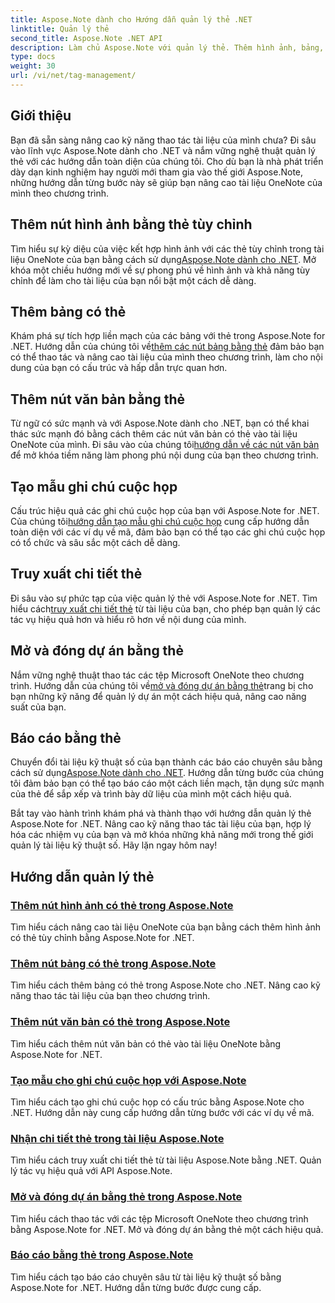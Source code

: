 ```yaml
---
title: Aspose.Note dành cho Hướng dẫn quản lý thẻ .NET
linktitle: Quản lý thẻ
second_title: Aspose.Note .NET API
description: Làm chủ Aspose.Note với quản lý thẻ. Thêm hình ảnh, bảng, nút văn bản và tạo ghi chú cuộc họp. Truy xuất chi tiết thẻ và nâng cao thao tác tài liệu.
type: docs
weight: 30
url: /vi/net/tag-management/
---
```


## Giới thiệu

Bạn đã sẵn sàng nâng cao kỹ năng thao tác tài liệu của mình chưa? Đi sâu vào lĩnh vực Aspose.Note dành cho .NET và nắm vững nghệ thuật quản lý thẻ với các hướng dẫn toàn diện của chúng tôi. Cho dù bạn là nhà phát triển dày dạn kinh nghiệm hay người mới tham gia vào thế giới Aspose.Note, những hướng dẫn từng bước này sẽ giúp bạn nâng cao tài liệu OneNote của mình theo chương trình.

## Thêm nút hình ảnh bằng thẻ tùy chỉnh
 Tìm hiểu sự kỳ diệu của việc kết hợp hình ảnh với các thẻ tùy chỉnh trong tài liệu OneNote của bạn bằng cách sử dụng[Aspose.Note dành cho .NET](./add-image-node-tag/). Mở khóa một chiều hướng mới về sự phong phú về hình ảnh và khả năng tùy chỉnh để làm cho tài liệu của bạn nổi bật một cách dễ dàng.

## Thêm bảng có thẻ
 Khám phá sự tích hợp liền mạch của các bảng với thẻ trong Aspose.Note for .NET. Hướng dẫn của chúng tôi về[thêm các nút bảng bằng thẻ](./add-table-node-tag/) đảm bảo bạn có thể thao tác và nâng cao tài liệu của mình theo chương trình, làm cho nội dung của bạn có cấu trúc và hấp dẫn trực quan hơn.

## Thêm nút văn bản bằng thẻ
Từ ngữ có sức mạnh và với Aspose.Note dành cho .NET, bạn có thể khai thác sức mạnh đó bằng cách thêm các nút văn bản có thẻ vào tài liệu OneNote của mình. Đi sâu vào của chúng tôi[hướng dẫn về các nút văn bản](./add-text-node-tag/) để mở khóa tiềm năng làm phong phú nội dung của bạn theo chương trình.

## Tạo mẫu ghi chú cuộc họp
 Cấu trúc hiệu quả các ghi chú cuộc họp của bạn với Aspose.Note for .NET. Của chúng tôi[hướng dẫn tạo mẫu ghi chú cuộc họp](./generate-template-meeting-notes/) cung cấp hướng dẫn toàn diện với các ví dụ về mã, đảm bảo bạn có thể tạo các ghi chú cuộc họp có tổ chức và sâu sắc một cách dễ dàng.

## Truy xuất chi tiết thẻ
 Đi sâu vào sự phức tạp của việc quản lý thẻ với Aspose.Note for .NET. Tìm hiểu cách[truy xuất chi tiết thẻ](./get-tag-details/) từ tài liệu của bạn, cho phép bạn quản lý các tác vụ hiệu quả hơn và hiểu rõ hơn về nội dung của mình.

## Mở và đóng dự án bằng thẻ
 Nắm vững nghệ thuật thao tác các tệp Microsoft OneNote theo chương trình. Hướng dẫn của chúng tôi về[mở và đóng dự án bằng thẻ](./open-close-projects-tags/)trang bị cho bạn những kỹ năng để quản lý dự án một cách hiệu quả, nâng cao năng suất của bạn.

## Báo cáo bằng thẻ
 Chuyển đổi tài liệu kỹ thuật số của bạn thành các báo cáo chuyên sâu bằng cách sử dụng[Aspose.Note dành cho .NET](./reporting-tags/). Hướng dẫn từng bước của chúng tôi đảm bảo bạn có thể tạo báo cáo một cách liền mạch, tận dụng sức mạnh của thẻ để sắp xếp và trình bày dữ liệu của mình một cách hiệu quả.

Bắt tay vào hành trình khám phá và thành thạo với hướng dẫn quản lý thẻ Aspose.Note for .NET. Nâng cao kỹ năng thao tác tài liệu của bạn, hợp lý hóa các nhiệm vụ của bạn và mở khóa những khả năng mới trong thế giới quản lý tài liệu kỹ thuật số. Hãy lặn ngay hôm nay!
## Hướng dẫn quản lý thẻ
### [Thêm nút hình ảnh có thẻ trong Aspose.Note](./add-image-node-tag/)
Tìm hiểu cách nâng cao tài liệu OneNote của bạn bằng cách thêm hình ảnh có thẻ tùy chỉnh bằng Aspose.Note for .NET.
### [Thêm nút bảng có thẻ trong Aspose.Note](./add-table-node-tag/)
Tìm hiểu cách thêm bảng có thẻ trong Aspose.Note cho .NET. Nâng cao kỹ năng thao tác tài liệu của bạn theo chương trình.
### [Thêm nút văn bản có thẻ trong Aspose.Note](./add-text-node-tag/)
Tìm hiểu cách thêm nút văn bản có thẻ vào tài liệu OneNote bằng Aspose.Note for .NET.
### [Tạo mẫu cho ghi chú cuộc họp với Aspose.Note](./generate-template-meeting-notes/)
Tìm hiểu cách tạo ghi chú cuộc họp có cấu trúc bằng Aspose.Note cho .NET. Hướng dẫn này cung cấp hướng dẫn từng bước với các ví dụ về mã.
### [Nhận chi tiết thẻ trong tài liệu Aspose.Note](./get-tag-details/)
Tìm hiểu cách truy xuất chi tiết thẻ từ tài liệu Aspose.Note bằng .NET. Quản lý tác vụ hiệu quả với API Aspose.Note.
### [Mở và đóng dự án bằng thẻ trong Aspose.Note](./open-close-projects-tags/)
Tìm hiểu cách thao tác với các tệp Microsoft OneNote theo chương trình bằng Aspose.Note for .NET. Mở và đóng dự án bằng thẻ một cách hiệu quả.
### [Báo cáo bằng thẻ trong Aspose.Note](./reporting-tags/)
Tìm hiểu cách tạo báo cáo chuyên sâu từ tài liệu kỹ thuật số bằng Aspose.Note for .NET. Hướng dẫn từng bước được cung cấp.
